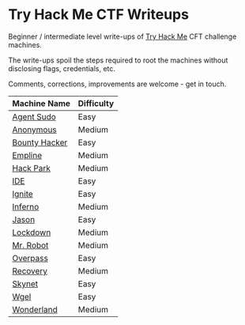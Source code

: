 # Try Hack Me CTF Writeups

Beginner / intermediate level write-ups of [Try Hack Me](https://tryhackme.com/) CFT challenge machines.

The write-ups spoil the steps required to root the machines without disclosing flags, credentials, etc.

Comments, corrections, improvements are welcome - get in touch.

| Machine Name | Difficulty |
| ------------ | ---------- |
| [Agent Sudo](challenges/agent-sudo.md) | Easy |
| [Anonymous](challenges/anonymous.md) | Medium |
| [Bounty Hacker](challenges/bounty-hacker.md) | Easy |
| [Empline](challenges/empline/empline.md) | Medium |
| [Hack Park](challenges/hackpark/hackpark.md) | Medium |
| [IDE](challenges/ide/ide.md) | Easy |
| [Ignite](challenges/ignite.md) | Easy |
| [Inferno](challenges/inferno/inferno.md) | Medium |
| [Jason](challenges/jason.md) | Easy |
| [Lockdown](challenges/lockdown.md) | Medium |
| [Mr. Robot](challenges/mr-robot.md) | Medium |
| [Overpass](challenges/overpass.md) | Easy |
| [Recovery](challenges/recovery/recovery.md) | Medium |
| [Skynet](challenges/skynet.md) | Easy |
| [Wgel](challenges/wgel.md) | Easy |
| [Wonderland](challenges/wonderland.md) | Medium |
